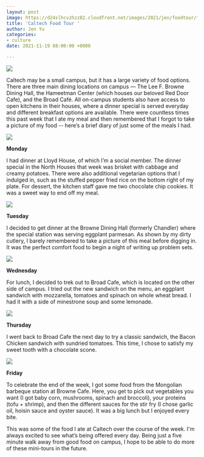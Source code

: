 ```yaml
---
layout: post
image: https://d24slhcvzhzz82.cloudfront.net/images/2021/jen/foodtour/fri.png
title: 'Caltech Food Tour '
author: Jen Yu
categories:
- culture
date: 2021-11-19 08:00:00 +0000

---
```

![](https://d24slhcvzhzz82.cloudfront.net/images/2021/jen/foodtour/unnamed.png)

Caltech may be a small campus, but it has a large variety of food options. There are three main dining locations on campus — The Lee F. Browne Dining Hall, the Hameetman Center (which houses our beloved Red Door Cafe), and the Broad Café. All on-campus students also have access to open kitchens in their houses, where a dinner special is served everyday and different breakfast options are available. There were countless times this past week that I ate my meal and then remembered that I forgot to take a picture of my food -- here’s a brief diary of just some of the meals I had.

![](https://ug-admissions-caltech-blog-publish.s3.us-west-1.amazonaws.com/images/2021/jen/foodtour/mon.png)

**Monday** 

I had dinner at Lloyd House, of which I’m a social member. The dinner special in the North Houses that week was brisket with cabbage and creamy potatoes. There were also additional vegetarian options that I indulged in, such as the stuffed pepper fried rice on the bottom right of my plate. For dessert, the kitchen staff gave me two chocolate chip cookies. It was a sweet way to end off my meal.

![](https://d24slhcvzhzz82.cloudfront.net/images/2021/jen/foodtour/tues.png)

**Tuesday**

I decided to get dinner at the Browne Dining Hall (formerly Chandler) where the special station was serving eggplant parmesan. As shown by my dirty cutlery, I barely remembered to take a picture of this meal before digging in. It was the perfect comfort food to begin a night of writing up problem sets.

![](https://d24slhcvzhzz82.cloudfront.net/images/2021/jen/foodtour/wed.png)

**Wednesday**

For lunch, I decided to trek out to Broad Cafe, which is located on the other side of campus. I tried out the new sandwich on the menu, an eggplant sandwich with mozzarella, tomatoes and spinach on whole wheat bread. I had it with a side of minestrone soup and some lemonade.

![](https://d24slhcvzhzz82.cloudfront.net/images/2021/jen/foodtour/thurs.png)

**Thursday**

I went back to Broad Cafe the next day to try a classic sandwich, the Bacon Chicken sandwich with sundried tomatoes. This time, I chose to satisfy my sweet tooth with a chocolate scone.

![](https://d24slhcvzhzz82.cloudfront.net/images/2021/jen/foodtour/fri.png)

**Friday**

To celebrate the end of the week, I got some food from the Mongolian barbeque station at Browne Cafe. Here, you get to pick out vegetables you want (I got baby corn, mushrooms, spinach and broccoli), your proteins (tofu + shrimp), and then the different sauces for the stir fry (I chose garlic oil, hoisin sauce and oyster sauce). It was a big lunch but I enjoyed every bite.

This was some of the food I ate at Caltech over the course of the week. I'm always excited to see what’s being offered every day. Being just a five minute walk away from good food on campus, I hope to be able to do more of these mini-tours in the future.